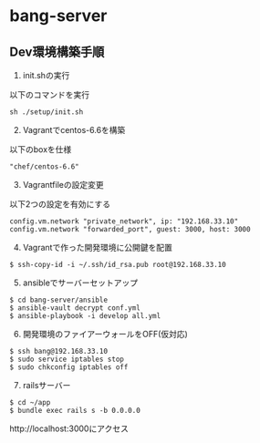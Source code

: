# bang-server

## Dev環境構築手順
1. init.shの実行

  以下のコマンドを実行
  ```
  sh ./setup/init.sh
  ```
2. Vagrantでcentos-6.6を構築

  以下のboxを仕様
  ```
  "chef/centos-6.6"
  ```
3. Vagrantfileの設定変更
  
  以下2つの設定を有効にする
  ```
  config.vm.network "private_network", ip: "192.168.33.10"
  config.vm.network "forwarded_port", guest: 3000, host: 3000
  ```
4. Vagrantで作った開発環境に公開鍵を配置

  ```
  $ ssh-copy-id -i ~/.ssh/id_rsa.pub root@192.168.33.10
  ```
5. ansibleでサーバーセットアップ

  ```
  $ cd bang-server/ansible
  $ ansible-vault decrypt conf.yml
  $ ansible-playbook -i develop all.yml
  ```
6. 開発環境のファイアーウォールをOFF(仮対応)

  ```
  $ ssh bang@192.168.33.10
  $ sudo service iptables stop
  $ sudo chkconfig iptables off
  ```
7. railsサーバー

  ```
  $ cd ~/app
  $ bundle exec rails s -b 0.0.0.0
  ```
  http://localhost:3000にアクセス
